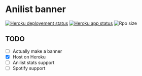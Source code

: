 # Anilist banner

[![Heroku deployement status](https://github.com/AirOne01/anilist-banner/actions/workflows/heroku.yml/badge.svg)](https://github.com/AirOne01/anilist-banner/actions/workflows/main.yml)
[![Heroku app status](https://heroku-badge.herokuapp.com/?app=anilist-banner-69420&root=api)](https://anilist-banner-69420.herokuapp.com/)
![Rpo size](https://img.shields.io/github/repo-size/AirOne01/anilist-banner)

## TODO

* [ ] Actually make a banner
* [X] Host on Heroku
* [ ] Anilist stats support
* [ ] Spotify support
